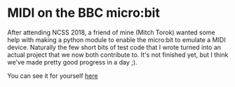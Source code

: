 # MIDI on the BBC micro:bit

After attending NCSS 2018, a friend of mine (Mitch Torok) wanted some help with making a python module to enable the micro:bit to emulate a MIDI device. Naturally the few short bits of test code that I wrote turned into an actual project that we now both contribute to. It's not finished yet, but I think we've made pretty good progress in a day ;).

You can see it for yourself [here](https://github.com/liamkinne/microbit-midi)
